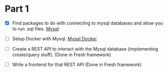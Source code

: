 # Part 1

- [x] Find packages to do with connecting to mysql databases and allow you to
      run .sql files. [Mysql](https://deno.land/x/mysql@v2.12.1)

- [ ] Setup Docker with Mysql. [Mysql Docker](https://hub.docker.com/_/mariadb)

- [ ] Create a REST API to interact with the Mysql database (implementing
      create/query stuff). (Done in Fresh framework)

- [ ] Write a frontend for that REST API (Done in Fresh framework)
